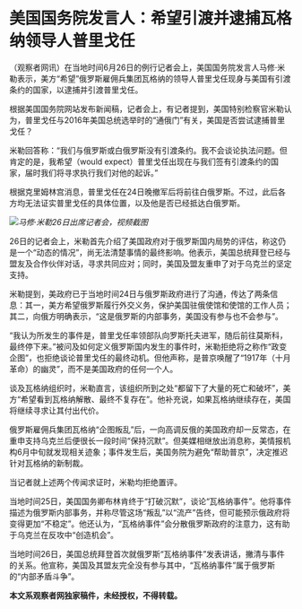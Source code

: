 

# 美国国务院发言人：希望引渡并逮捕瓦格纳领导人普里戈任

（观察者网讯）在当地时间6月26日的例行记者会上，美国国务院发言人马修·米勒表示，美方“希望”俄罗斯雇佣兵集团瓦格纳的领导人普里戈任现身与美国有引渡条约的国家，以逮捕并引渡普里戈任。

根据美国国务院网站发布新闻稿，记者会上，有记者提到，美国特别检察官米勒认为，普里戈任与2016年美国总统选举时的“通俄门”有关，美国是否尝试逮捕普里戈任？

米勒回答称：“我们与俄罗斯或白俄罗斯没有引渡条约。我不会谈论执法问题。但肯定的是，我希望（would
expect）普里戈任出现在与我们签有引渡条约的国家，届时我们将寻求执行我们对他的起诉。”

根据克里姆林宫消息，普里戈任在24日晚撤军后将前往白俄罗斯。不过，此后各方均无法证实普里戈任的具体位置，以及他是否已经抵达白俄罗斯。

![](https://inews.gtimg.com/newsapp_bt/0/15809674395/1000)_马修·米勒26日出席记者会，视频截图_

26日的记者会上，米勒首先介绍了美国政府对于俄罗斯国内局势的评估，称这仍是一个“动态的情况”，尚无法清楚事情的最终影响。他表示，美国总统拜登已经与盟友及合作伙伴对话，寻求共同应对；同时，美国及盟友重申了对于乌克兰的坚定支持。

米勒提到，美政府已于当地时间24日与俄罗斯政府进行了沟通，传达了两条信息：其一，美方希望俄罗斯履行外交义务，保护美国驻俄使馆和使馆的工作人员；其二，向俄方明确表示，“这是俄罗斯的内部事务，美国没有参与也不会参与”。

“我认为所发生的事件是，普里戈任率领部队向罗斯托夫进军，随后前往莫斯科，最终停下来。”被问及如何定义俄罗斯国内发生的事件时，米勒拒绝将之称作“政变企图”，也拒绝谈论普里戈任的最终动机。但他声称，是普京唤醒了“1917年（十月革命）的幽灵”，而不是美国政府的任何一个人。

谈及瓦格纳组织时，米勒直言，该组织所到之处“都留下了大量的死亡和破坏”，美方“希望看到瓦格纳解散、最终不复存在”。他补充说，如果瓦格纳继续存在，美国将继续寻求让其付出代价。

俄罗斯雇佣兵集团瓦格纳“企图叛乱”后，一向高调反俄的美国政府却一反常态，在重申支持乌克兰后便很长一段时间“保持沉默”。但美媒相继放出消息称，美情报机构6月中旬就发现相关迹象；事件发生后，美国务院为避免“帮助普京”，决定推迟针对瓦格纳的新制裁。

当记者就上述两个传闻求证时，米勒均拒绝置评。

当地时间25日，美国国务卿布林肯终于“打破沉默”，谈论“瓦格纳事件”。他将事件描述为俄罗斯内部事务，并称尽管这场“叛乱”以“流产”告终，但可能预示俄政府将变得更加“不稳定”。他还认为，“瓦格纳事件”会分散俄罗斯政府的注意力，这有助于乌克兰在反攻中“创造机会”。

当地时间26日，美国总统拜登首次就俄罗斯“瓦格纳事件”发表讲话，撇清与事件的关系。他宣称，美国及其盟友完全没有参与其中，“瓦格纳事件”属于俄罗斯的“内部矛盾斗争”。

**本文系观察者网独家稿件，未经授权，不得转载。**

